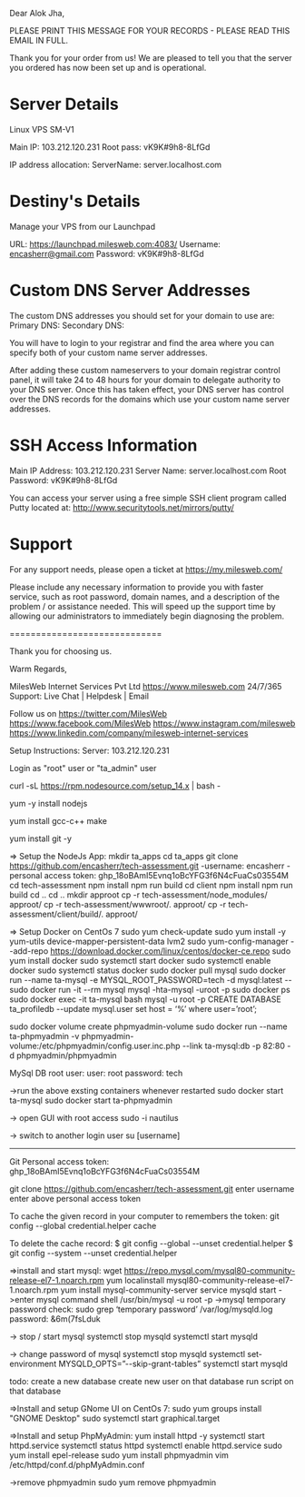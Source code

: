 Dear Alok Jha,

PLEASE PRINT THIS MESSAGE FOR YOUR RECORDS - PLEASE READ THIS EMAIL IN FULL.

Thank you for your order from us! We are pleased to tell you that the server you ordered has now been set up and is operational.

Server Details
=============================

Linux VPS SM-V1

Main IP: 103.212.120.231
Root pass: vK9K#9h8-8LfGd

IP address allocation:
ServerName: server.localhost.com

Destiny's Details
=============================

Manage your VPS from our Launchpad

URL: https://launchpad.milesweb.com:4083/
Username: encasherr@gmail.com
Password: vK9K#9h8-8LfGd

 

Custom DNS Server Addresses
=============================
The custom DNS addresses you should set for your domain to use are:
Primary DNS:
Secondary DNS:

You will have to login to your registrar and find the area where you can specify both of your custom name server addresses.

After adding these custom nameservers to your domain registrar control panel, it will take 24 to 48 hours for your domain to delegate authority to your DNS server. Once this has taken effect, your DNS server has control over the DNS records for the domains which use your custom name server addresses.

SSH Access Information
=============================
Main IP Address: 103.212.120.231
Server Name: server.localhost.com
Root Password: vK9K#9h8-8LfGd

You can access your server using a free simple SSH client program called Putty located at:
http://www.securitytools.net/mirrors/putty/

Support
=============================
For any support needs, please open a ticket at https://my.milesweb.com/

Please include any necessary information to provide you with faster service, such as root password, domain names, and a description of the problem / or assistance needed. This will speed up the support time by allowing our administrators to immediately begin diagnosing the problem.

=============================

Thank you for choosing us.

Warm Regards,

MilesWeb Internet Services Pvt Ltd
https://www.milesweb.com
24/7/365 Support: Live Chat | Helpdesk | Email

Follow us on
https://twitter.com/MilesWeb
https://www.facebook.com/MilesWeb
https://www.instagram.com/milesweb
https://www.linkedin.com/company/milesweb-internet-services


Setup Instructions:
Server: 103.212.120.231

Login as "root" user or "ta_admin" user

curl -sL https://rpm.nodesource.com/setup_14.x | bash -

yum -y install nodejs

yum install gcc-c++ make

yum install git -y

=> Setup the NodeJs App:
mkdir ta_apps
cd ta_apps
git clone https://github.com/encasherr/tech-assessment.git
-username: encasherr
-personal access token: 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
cd tech-assessment
npm install
npm run build
cd client
npm install
npm run build
cd ..
cd ..
mkdir approot
cp -r tech-assessment/node_modules/ approot/
cp -r tech-assessment/wwwroot/. approot/
cp -r tech-assessment/client/build/. approot/


=> Setup Docker on CentOs 7
sudo yum check-update
sudo yum install -y yum-utils device-mapper-persistent-data lvm2
sudo yum-config-manager --add-repo https://download.docker.com/linux/centos/docker-ce.repo
sudo yum install docker
sudo systemctl start docker
sudo systemctl enable docker
sudo systemctl status docker
sudo docker pull mysql
sudo docker run --name ta-mysql -e MYSQL_ROOT_PASSWORD=tech -d mysql:latest
-- sudo docker run -it --rm mysql mysql -hta-mysql -uroot -p
sudo docker ps
sudo docker exec -it ta-mysql bash
mysql -u root -p
CREATE DATABASE ta_profiledb
--update mysql.user set host = ‘%’ where user=’root’;

sudo docker volume create phpmyadmin-volume
sudo docker run --name ta-phpmyadmin -v phpmyadmin-volume:/etc/phpmyadmin/config.user.inc.php --link ta-mysql:db -p 82:80 -d phpmyadmin/phpmyadmin

MySql DB root user:
user: root
password: tech

->run the above exsting containers whenever restarted
sudo docker start ta-mysql
sudo docker start ta-phpmyadmin

-> open GUI with root access
sudo -i nautilus

-> switch to another login user
su [username]

------------------------------------------------------------------------------------------

Git Personal access token:
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

git clone https://github.com/encasherr/tech-assessment.git
enter username
enter above personal access token

To cache the given record in your computer to remembers the token:
git config --global credential.helper cache

To  delete the cache record:
$ git config --global --unset credential.helper
$ git config --system --unset credential.helper

=>install and start mysql:
wget https://repo.mysql.com/mysql80-community-release-el7-1.noarch.rpm
yum localinstall mysql80-community-release-el7-1.noarch.rpm
yum install mysql-community-server
service mysqld start
->enter mysql command shell
/usr/bin/mysql -u root -p
->mysql temporary password check:
sudo grep ‘temporary password’ /var/log/mysqld.log
password: &6m(7fsLduk

-> stop / start mysql
systemctl stop mysqld
systemctl start mysqld

-> change password of mysql
systemctl stop mysqld
systemctl set-environment MYSQLD_OPTS=”--skip-grant-tables”
systemctl start mysqld


todo:
create a new database
create new user on that database
run script on that database


=>Install and setup GNome UI on CentOs 7:
sudo yum groups install "GNOME Desktop"
sudo systemctl start graphical.target

=>Install and setup PhpMyAdmin:
yum install httpd -y
systemctl start httpd.service
systemctl status httpd
systemctl enable httpd.service
sudo yum install epel-release
sudo yum install phpmyadmin
vim /etc/httpd/conf.d/phpMyAdmin.conf

->remove phpmyadmin
sudo yum remove phpmyadmin
